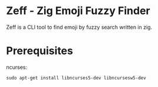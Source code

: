 # Zeff - Zig Emoji Fuzzy Finder

Zeff is a CLI tool to find emoji by fuzzy search written in zig.

# Prerequisites
ncurses:
```
sudo apt-get install libncurses5-dev libncursesw5-dev
```
